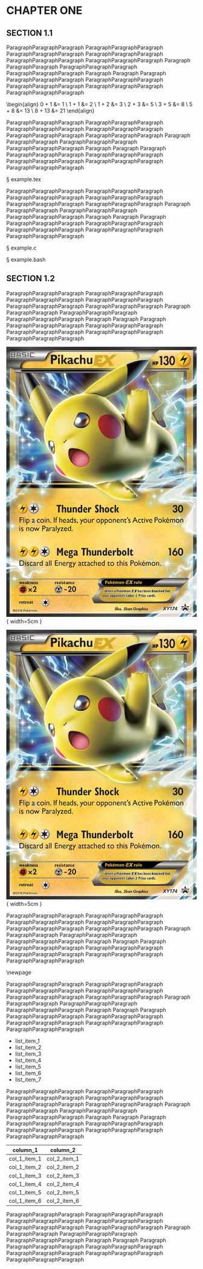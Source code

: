 # CHAPTER ONE

## SECTION 1.1

ParagraphParagraphParagraph ParagraphParagraphParagraph ParagraphParagraphParagraph ParagraphParagraphParagraph ParagraphParagraphParagraph ParagraphParagraphParagraph Paragraph ParagraphParagraph ParagraphParagraphParagraph ParagraphParagraphParagraph Paragraph Paragraph Paragraph ParagraphParagraphParagraph ParagraphParagraphParagraph ParagraphParagraphParagraph ParagraphParagraphParagraph ParagraphParagraphParagraph

\begin{align}
  0 +  1 &=  1 \\
  1 +  1 &=  2 \\
  1 +  2 &=  3 \\
  2 +  3 &=  5 \\
  3 +  5 &=  8 \\
  5 +  8 &= 13 \\
  8 + 13 &= 21
\end{align}

ParagraphParagraphParagraph ParagraphParagraphParagraph ParagraphParagraphParagraph ParagraphParagraphParagraph ParagraphParagraphParagraph ParagraphParagraphParagraph Paragraph ParagraphParagraph ParagraphParagraphParagraph ParagraphParagraphParagraph Paragraph Paragraph Paragraph ParagraphParagraphParagraph ParagraphParagraphParagraph ParagraphParagraphParagraph ParagraphParagraphParagraph ParagraphParagraphParagraph

§ example.tex

ParagraphParagraphParagraph ParagraphParagraphParagraph ParagraphParagraphParagraph ParagraphParagraphParagraph ParagraphParagraphParagraph ParagraphParagraphParagraph Paragraph ParagraphParagraph ParagraphParagraphParagraph ParagraphParagraphParagraph Paragraph Paragraph Paragraph ParagraphParagraphParagraph ParagraphParagraphParagraph ParagraphParagraphParagraph ParagraphParagraphParagraph ParagraphParagraphParagraph

§ example.c

§ example.bash

## SECTION 1.2

ParagraphParagraphParagraph ParagraphParagraphParagraph ParagraphParagraphParagraph ParagraphParagraphParagraph ParagraphParagraphParagraph ParagraphParagraphParagraph Paragraph ParagraphParagraph ParagraphParagraphParagraph ParagraphParagraphParagraph Paragraph Paragraph Paragraph ParagraphParagraphParagraph ParagraphParagraphParagraph ParagraphParagraphParagraph ParagraphParagraphParagraph ParagraphParagraphParagraph

![Een Pokémonkaart van Pikachu.](img/pikachu.jpg){ width=5cm }

![Een Pokémonkaart van Pikachu.](img/pikachu.jpg){ width=5cm }

ParagraphParagraphParagraph ParagraphParagraphParagraph ParagraphParagraphParagraph ParagraphParagraphParagraph ParagraphParagraphParagraph ParagraphParagraphParagraph Paragraph ParagraphParagraph ParagraphParagraphParagraph ParagraphParagraphParagraph Paragraph Paragraph Paragraph ParagraphParagraphParagraph ParagraphParagraphParagraph ParagraphParagraphParagraph ParagraphParagraphParagraph ParagraphParagraphParagraph

\newpage

ParagraphParagraphParagraph ParagraphParagraphParagraph ParagraphParagraphParagraph ParagraphParagraphParagraph ParagraphParagraphParagraph ParagraphParagraphParagraph Paragraph ParagraphParagraph ParagraphParagraphParagraph ParagraphParagraphParagraph Paragraph Paragraph Paragraph ParagraphParagraphParagraph ParagraphParagraphParagraph ParagraphParagraphParagraph ParagraphParagraphParagraph ParagraphParagraphParagraph

- list_item_1
- list_item_2
- list_item_3
- list_item_4
- list_item_5
- list_item_6
- list_item_7

ParagraphParagraphParagraph ParagraphParagraphParagraph ParagraphParagraphParagraph ParagraphParagraphParagraph ParagraphParagraphParagraph ParagraphParagraphParagraph Paragraph ParagraphParagraph ParagraphParagraphParagraph ParagraphParagraphParagraph Paragraph Paragraph Paragraph ParagraphParagraphParagraph ParagraphParagraphParagraph ParagraphParagraphParagraph ParagraphParagraphParagraph ParagraphParagraphParagraph

| column_1        | column_2          |
|-----------------|-------------------|
| col_1_item_1    | col_2_item_1      |
| col_1_item_2    | col_2_item_2      |
| col_1_item_3    | col_2_item_3      |
| col_1_item_4    | col_2_item_4      |
| col_1_item_5    | col_2_item_5      |
| col_1_item_6    | col_2_item_6      |

ParagraphParagraphParagraph ParagraphParagraphParagraph ParagraphParagraphParagraph ParagraphParagraphParagraph ParagraphParagraphParagraph ParagraphParagraphParagraph Paragraph ParagraphParagraph ParagraphParagraphParagraph ParagraphParagraphParagraph Paragraph Paragraph Paragraph ParagraphParagraphParagraph ParagraphParagraphParagraph ParagraphParagraphParagraph ParagraphParagraphParagraph ParagraphParagraphParagraph
